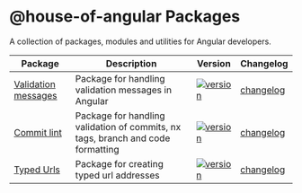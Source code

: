 # @house-of-angular Packages

A collection of packages, modules and utilities for Angular developers.

| Package                                                       | Description                                                                     | Version                                                                                                                                                   | Changelog                                                |
| ------------------------------------------------------------- | ------------------------------------------------------------------------------- | --------------------------------------------------------------------------------------------------------------------------------------------------------- | -------------------------------------------------------- |
| [Validation messages](projects/validation-messages/README.md) | Package for handling validation messages in Angular                             | [![version](https://img.shields.io/npm/v/@house-of-angular/validation-messages.svg)](https://www.npmjs.com/package/@house-of-angular/validation-messages) | [changelog](./packages/validation-messages/CHANGELOG.md) |
| [Commit lint](projects/commit-lint/README.md)                 | Package for handling validation of commits, nx tags, branch and code formatting | [![version](https://img.shields.io/npm/v/@house-of-angular/commit-lint.svg)](https://www.npmjs.com/package/@house-of-angular/commit-lint)                 | [changelog](./packages/commit-lint/CHANGELOG.md)         |
| [Typed Urls](projects/typed-urls/README.md)                   | Package for creating typed url addresses                                        | [![version](https://img.shields.io/npm/v/@house-of-angular/typed-urls.svg)](https://www.npmjs.com/package/@house-of-angular/typed-urls)                   | [changelog](./packages/commit-lint/CHANGELOG.md)         |

